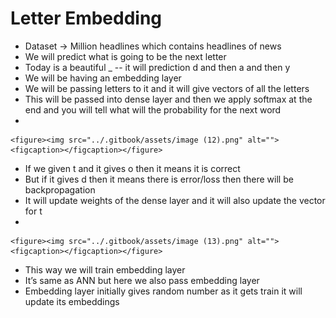 # Letter Embedding

* Dataset -> Million headlines which contains headlines of news
* We will predict what is going to be the next letter
* Today is a beautiful \_   -- it will prediction d and then a and then y
* We will be having an embedding layer
* We will be passing letters to it and it will give vectors of all the letters
* This will be passed into dense layer and then we apply softmax at the end and you will tell what will the probability for the next word
*

    <figure><img src="../.gitbook/assets/image (12).png" alt=""><figcaption></figcaption></figure>
* If we given t and it gives o then it means it is correct
* But if it gives d then it means there is error/loss then there will be backpropagation
* It will update weights of the dense layer and it will also update the vector for t
*

    <figure><img src="../.gitbook/assets/image (13).png" alt=""><figcaption></figcaption></figure>
* This way we will train embedding layer
* It’s same as ANN but here we also pass embedding layer
* Embedding layer initially gives random number as it gets train it will update its embeddings
